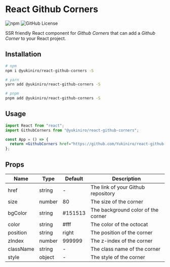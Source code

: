 # React Github Corners

![npm](https://img.shields.io/npm/v/@yukiniro/react-github-corners)
![GitHub License](https://img.shields.io/github/license/yukiniro/react-github-corners)

SSR friendly React component for _Github Corners_ that can add a _Github Corner_ to your React project.

## Installation

```bash
# npm
npm i @yukiniro/react-github-corners -S

# yarn
yarn add @yukiniro/react-github-corners -S

# pnpm
pnpm add @yukiniro/react-github-corners -S
```

## Usage

```jsx
import React from "react";
import GithubCorners from "@yukiniro/react-github-corners";

const App = () => {
  return <GithubCorners href="https://github.com/Yukiniro/react-github-corners" />;
};
```

## Props

| Name      | Type   | Default | Description                        |
| --------- | ------ | ------- | ---------------------------------- |
| href      | string | -       | The link of your Github repository |
| size      | number | 80      | The size of the corner             |
| bgColor   | string | #151513 | The background color of the corner |
| color     | string | #fff    | The color of the octocat           |
| position  | string | right   | The position of the corner         |
| zIndex    | number | 999999  | The z-index of the corner          |
| className | string | -       | The class name of the corner       |
| style     | object | -       | The style of the corner            |
